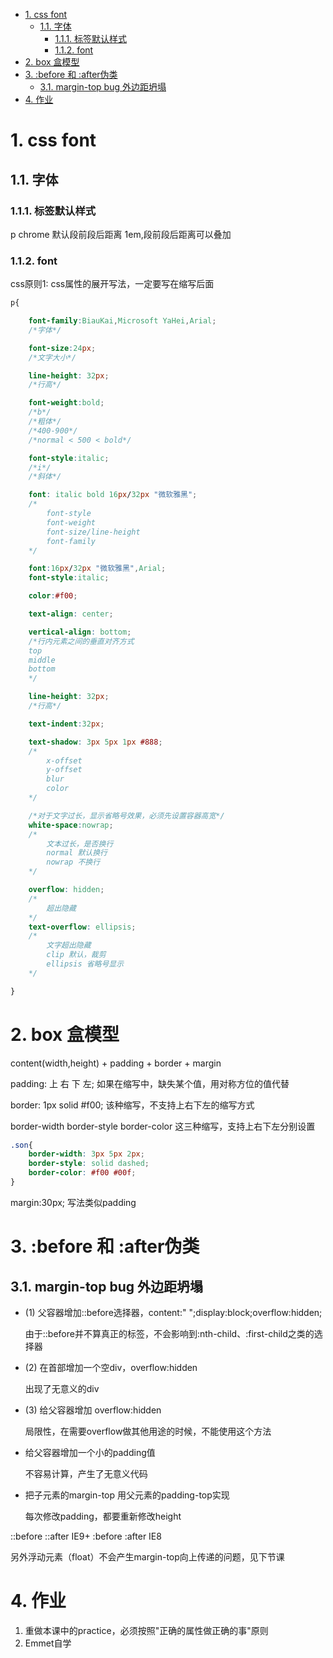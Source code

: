 <!-- TOC -->

- [1. css font](#1-css-font)
    - [1.1. 字体](#11-字体)
        - [1.1.1. 标签默认样式](#111-标签默认样式)
        - [1.1.2. font](#112-font)
- [2. box 盒模型](#2-box-盒模型)
- [3. :before 和 :after伪类](#3-before-和-after伪类)
    - [3.1. margin-top bug 外边距坍塌](#31-margin-top-bug-外边距坍塌)
- [4. 作业](#4-作业)

<!-- /TOC -->
# 1. css font

## 1.1. 字体
### 1.1.1. 标签默认样式

p chrome 默认段前段后距离 1em,段前段后距离可以叠加

### 1.1.2. font

css原则1: css属性的展开写法，一定要写在缩写后面

```css
p{

    font-family:BiauKai,Microsoft YaHei,Arial;
    /*字体*/

    font-size:24px;
    /*文字大小*/

    line-height: 32px;
    /*行高*/

    font-weight:bold;
    /*b*/
    /*粗体*/
    /*400-900*/
    /*normal < 500 < bold*/

    font-style:italic;
    /*i*/
    /*斜体*/

    font: italic bold 16px/32px "微软雅黑";
    /*
        font-style
        font-weight
        font-size/line-height
        font-family
    */

    font:16px/32px "微软雅黑",Arial;
    font-style:italic;

    color:#f00;

    text-align: center;

    vertical-align: bottom;
    /*行内元素之间的垂直对齐方式
    top
    middle
    bottom
    */

    line-height: 32px;
    /*行高*/

    text-indent:32px;

    text-shadow: 3px 5px 1px #888;
    /*
        x-offset
        y-offset
        blur
        color
    */

    /*对于文字过长，显示省略号效果，必须先设置容器高宽*/
    white-space:nowrap;
    /*
        文本过长，是否换行
        normal 默认换行
        nowrap 不换行
    */

    overflow: hidden;
    /*
        超出隐藏
    */
    text-overflow: ellipsis;
    /*
        文字超出隐藏
        clip 默认，裁剪
        ellipsis 省略号显示
    */

}
```
# 2. box 盒模型
content(width,height) + padding + border + margin

padding: 上 右 下 左;
如果在缩写中，缺失某个值，用对称方位的值代替

border: 1px solid #f00;
该种缩写，不支持上右下左的缩写方式

border-width
border-style
border-color
这三种缩写，支持上右下左分别设置
```css
.son{
    border-width: 3px 5px 2px;
    border-style: solid dashed;
    border-color: #f00 #00f;
}
```

margin:30px;
写法类似padding

# 3. :before 和 :after伪类
## 3.1. margin-top bug 外边距坍塌

* (1) 父容器增加::before选择器，content:" ";display:block;overflow:hidden;

    由于::before并不算真正的标签，不会影响到:nth-child、:first-child之类的选择器  

* (2) 在首部增加一个空div，overflow:hidden

    出现了无意义的div

* (3) 给父容器增加 overflow:hidden

    局限性，在需要overflow做其他用途的时候，不能使用这个方法

* 给父容器增加一个小的padding值

    不容易计算，产生了无意义代码

* 把子元素的margin-top 用父元素的padding-top实现

    每次修改padding，都要重新修改height

::before ::after IE9+
:before :after IE8

另外浮动元素（float）不会产生margin-top向上传递的问题，见下节课

# 4. 作业

1. 重做本课中的practice，必须按照"正确的属性做正确的事"原则
2. Emmet自学